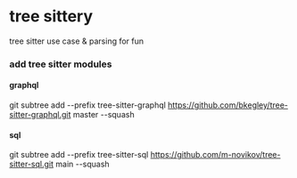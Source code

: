 # tree sittery
tree sitter use case & parsing for fun
### add tree sitter modules
#### graphql
git subtree add --prefix tree-sitter-graphql https://github.com/bkegley/tree-sitter-graphql.git master --squash

#### sql
git subtree add --prefix tree-sitter-sql https://github.com/m-novikov/tree-sitter-sql.git  main --squash